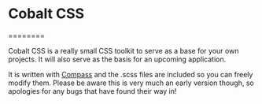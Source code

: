# Cobalt CSS

========

Cobalt CSS is a really small CSS toolkit to serve as a base for your own projects. It will also serve as the basis for an upcoming application.

It is written with [Compass](http://compass-style.org/) and the .scss files are included so you can freely modify them. Please be aware this is very much an early version though, so apologies for any bugs that have found their way in!